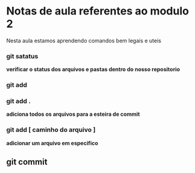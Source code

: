 # Notas de aula referentes ao modulo 2 

Nesta aula estamos aprendendo comandos bem legais e uteis

### git satatus
**verificar o status dos arquivos e pastas dentro do nosso repositorio**


### git add

### git add .

**adiciona todos os arquivos para a esteira de commit**

### git add [ caminho do arquivo ]

**adicionar um arquivo em especifico**

## git commit

